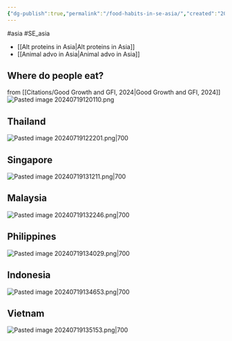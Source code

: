 ```yaml
---
{"dg-publish":true,"permalink":"/food-habits-in-se-asia/","created":"2025-10-23T17:42:42.339+01:00","updated":"2025-10-23T18:06:08.630+01:00"}
---
```


#asia #SE_asia 

- [[Alt proteins in Asia\|Alt proteins in Asia]]
- [[Animal advo in Asia\|Animal advo in Asia]]

## Where do people eat?
from [[Citations/Good Growth and GFI, 2024\|Good Growth and GFI, 2024]]
![Pasted image 20240719120110.png](/img/user/Pasted%20image%2020240719120110.png)

## Thailand
![Pasted image 20240719122201.png|700](/img/user/Pasted%20image%2020240719122201.png)

## Singapore
![Pasted image 20240719131211.png|700](/img/user/Pasted%20image%2020240719131211.png)

## Malaysia
![Pasted image 20240719132246.png|700](/img/user/Pasted%20image%2020240719132246.png)

## Philippines
![Pasted image 20240719134029.png|700](/img/user/Pasted%20image%2020240719134029.png)

## Indonesia
![Pasted image 20240719134653.png|700](/img/user/Pasted%20image%2020240719134653.png)

## Vietnam
![Pasted image 20240719135153.png|700](/img/user/Pasted%20image%2020240719135153.png)

